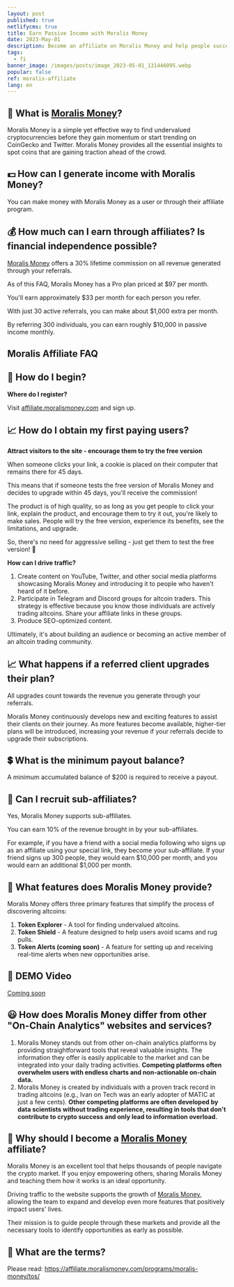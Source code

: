 ```yaml
---
layout: post
published: true
netlifycms: true
title: Earn Passive Income with Moralis Money
date: 2023-May-01
description: Become an affiliate on Moralis Money and help people succeed in Crypto.
tags:
  - fi
banner_image: /images/posts/image_2023-05-01_131446095.webp
popular: false
ref: moralis-affiliate
lang: en
---
```

## 🧐 What is [Moralis Money](https://affiliate.moralismoney.com/programs/moralis-money/signup/?via=3743234)?

Moralis Money is a simple yet effective way to find undervalued cryptocurrencies before they gain momentum or start trending on CoinGecko and Twitter. Moralis Money provides all the essential insights to spot coins that are gaining traction ahead of the crowd.

## 💵 How can I generate income with Moralis Money?

You can make money with Moralis Money as a user or through their affiliate program.

## 💰 How much can I earn through affiliates? Is financial independence possible?

[Moralis Money](https://affiliate.moralismoney.com/programs/moralis-money/signup/?via=3743234) offers a 30% lifetime commission on all revenue generated through your referrals.

As of this FAQ, Moralis Money has a Pro plan priced at $97 per month.

You'll earn approximately $33 per month for each person you refer.

With just 30 active referrals, you can make about $1,000 extra per month.

By referring 300 individuals, you can earn roughly $10,000 in passive income monthly.

## Moralis Affiliate FAQ

## 🚀 How do I begin?

**Where do I register?**

Visit [affiliate.moralismoney.com](https://affiliate.moralismoney.com/programs/moralis-money/signup/?via=3743234) and sign up.

## 📈 How do I obtain my first paying users?

**Attract visitors to the site - encourage them to try the free version**

When someone clicks your link, a cookie is placed on their computer that remains there for 45 days.

This means that if someone tests the free version of Moralis Money and decides to upgrade within 45 days, you'll receive the commission!

The product is of high quality, so as long as you get people to click your link, explain the product, and encourage them to try it out, you're likely to make sales. People will try the free version, experience its benefits, see the limitations, and upgrade.

So, there's no need for aggressive selling - just get them to test the free version! 🎉

**How can I drive traffic?**

1. Create content on YouTube, Twitter, and other social media platforms showcasing Moralis Money and introducing it to people who haven't heard of it before.
2. Participate in Telegram and Discord groups for altcoin traders. This strategy is effective because you know those individuals are actively trading altcoins. Share your affiliate links in these groups.
3. Produce SEO-optimized content.

Ultimately, it's about building an audience or becoming an active member of an altcoin trading community.

## 📈 What happens if a referred client upgrades their plan?

All upgrades count towards the revenue you generate through your referrals.

Moralis Money continuously develops new and exciting features to assist their clients on their journey. As more features become available, higher-tier plans will be introduced, increasing your revenue if your referrals decide to upgrade their subscriptions.

## 💲 What is the minimum payout balance?

A minimum accumulated balance of $200 is required to receive a payout.

## 🤝 Can I recruit sub-affiliates?

Yes, Moralis Money supports sub-affiliates.

You can earn 10% of the revenue brought in by your sub-affiliates.

For example, if you have a friend with a social media following who signs up as an affiliate using your special link, they become your sub-affiliate. If your friend signs up 300 people, they would earn $10,000 per month, and you would earn an additional $1,000 per month.

## 🌟 What features does Moralis Money provide?

Moralis Money offers three primary features that simplify the process of discovering altcoins:

1. **Token Explorer** - A tool for finding undervalued altcoins.
2. **Token Shield** - A feature designed to help users avoid scams and rug pulls.
3. **Token Alerts (coming soon)** - A feature for setting up and receiving real-time alerts when new opportunities arise.

## 🎥 DEMO Video

[Coming soon](https://www.youtube.com/watch?v=8fzV9bO56ow)

## 😃 How does Moralis Money differ from other "On-Chain Analytics" websites and services?

1. Moralis Money stands out from other on-chain analytics platforms by providing straightforward tools that reveal valuable insights. The information they offer is easily applicable to the market and can be integrated into your daily trading activities. **Competing platforms often overwhelm users with endless charts and non-actionable on-chain data.**
2. Moralis Money is created by individuals with a proven track record in trading altcoins (e.g., Ivan on Tech was an early adopter of MATIC at just a few cents). **Other competing platforms are often developed by data scientists without trading experience, resulting in tools that don't contribute to crypto success and only lead to information overload.**

## 🤑 Why should I become a [Moralis Money](https://affiliate.moralismoney.com/programs/moralis-money/signup/?via=3743234) affiliate?

Moralis Money is an excellent tool that helps thousands of people navigate the crypto market. If you enjoy empowering others, sharing Moralis Money and teaching them how it works is an ideal opportunity.

Driving traffic to the website supports the growth of [Moralis Money](https://affiliate.moralismoney.com/programs/moralis-money/signup/?via=3743234), allowing the team to expand and develop even more features that positively impact users' lives.

Their mission is to guide people through these markets and provide all the necessary tools to identify opportunities as early as possible.

## 📜 What are the terms?

Please read: <https://affiliate.moralismoney.com/programs/moralis-money/tos/>